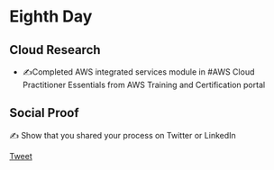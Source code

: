 <!-- This is a template you can use for quick progress days. It removes a lot of the steps we encourage you to share in the longer template 000-DAY-ARTICLE-LONG-TEMPLATE.MD-->

# Eighth Day

## Cloud Research

- ✍️Completed AWS integrated services module  in #AWS Cloud Practitioner Essentials from AWS Training and Certification portal
## Social Proof

✍️ Show that you shared your process on Twitter or LinkedIn

[Tweet](https://twitter.com/BharathMuddada/status/1296514964933337089)
